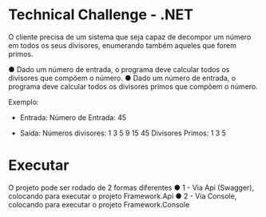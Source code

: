 # Technical Challenge - .NET

O cliente precisa de um sistema que seja capaz de decompor um número em todos os seus divisores, enumerando também aqueles que forem primos.

● Dado um número de entrada, o programa deve calcular todos os divisores que compõem o número.
● Dado um número de entrada, o programa deve calcular todos os divisores primos que compõem o número.

Exemplo:

* Entrada:
Número de Entrada: 45

* Saída:
Números divisores: 1 3 5 9 15 45
Divisores Primos: 1 3 5

# Executar

O projeto pode ser rodado de 2 formas diferentes
● 1 - Via Api (Swagger), colocando para executar o projeto Framework.Api
● 2 - Via Console, colocando para executar o projeto Framework.Console
